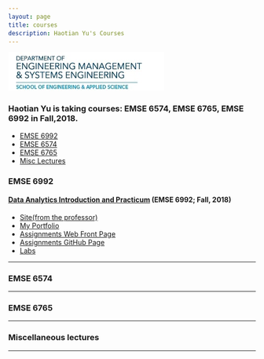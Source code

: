 ```yaml
---
layout: page
title: courses
description: Haotian Yu's Courses
---
```


 <img src="EEE.jpg" alt="EEE" title="EEE"/>

### Haotian Yu is taking courses: EMSE 6574, EMSE 6765, EMSE 6992 in Fall,2018.

<div class="navbar">
    <div class="navbar-inner">
        <ul class="nav">
            <li><a href="#a">EMSE 6992</a></li>
            <li><a href="#b">EMSE 6574</a></li>
            <li><a href="#l">EMSE 6765</a></li>
            <li><a href="#l">Misc Lectures</a></li>
        </ul>
    </div>
</div>


### <a name="a"></a>EMSE 6992

#### [Data Analytics Introduction and Practicum](http://HaotianYu123.github.io) (EMSE 6992; Fall, 2018)

- [Site(from the professor)](https://bsharvey.github.io/)
- [My Portfolio](https://haotianyu123.github.io/)
- [Assignments Web Front Page](https://haotianyu123.github.io/pages/assignments.html)
- [Assignments GitHub Page](https://github.com/HaotianYu123/HaotianYu123.github.io/tree/master/Assignments)
- [Labs](https://github.com/bsharvey/EMSEDataAnalytics/tree/master/EMSE6992_Labs)

---


### <a name="b"></a>EMSE 6574


---
### <a name="c"></a>EMSE 6765

---
### <a name="l"></a>Miscellaneous lectures

---
